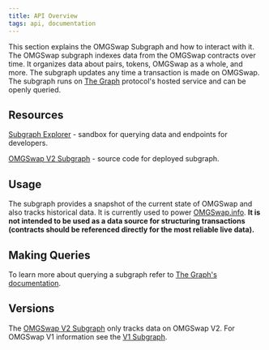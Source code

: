 ```yaml
---
title: API Overview
tags: api, documentation
---
```


This section explains the OMGSwap Subgraph and how to interact with it. The OMGSwap subgraph indexes data from the OMGSwap contracts over time. It organizes data about pairs, tokens, OMGSwap as a whole, and more. The subgraph updates any time a transaction is made on OMGSwap. The subgraph runs on [The Graph](https://thegraph.com/) protocol's hosted service and can be openly queried.

## Resources

[Subgraph Explorer](https://thegraph.com/explorer/subgraph/OMGSwap/OMGSwap-v2) - sandbox for querying data and endpoints for developers.

[OMGSwap V2 Subgraph](https://github.com/OMGSwap/OMGSwap-v2-subgraph) - source code for deployed subgraph.

## Usage

The subgraph provides a snapshot of the current state of OMGSwap and also tracks historical data. It is currently used to power [OMGSwap.info](https://OMGSwap.info/). **It is not intended to be used as a data source for structuring transactions (contracts should be referenced directly for the most reliable live data).**

## Making Queries

To learn more about querying a subgraph refer to [The Graph's documentation](https://thegraph.com/docs/introduction).

## Versions

The [OMGSwap V2 Subgraph](https://thegraph.com/explorer/subgraph/OMGSwap/OMGSwap-v2) only tracks data on OMGSwap V2. For OMGSwap V1 information see the [V1 Subgraph](https://thegraph.com/explorer/subgraph/graphprotocol/OMGSwap).
